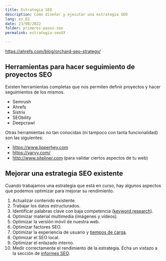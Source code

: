 ```yaml
---
title: Estrategia SEO
description: Cómo diseñar y ejecutar una estrategia SEO
lang: es_ES
date: 23/08/2022
folder: primeros-pasos-seo
permalink: estrategia-seoXX

---
```


https://ahrefs.com/blog/orchard-seo-strategy/

## Herramientas para hacer seguimiento de proyectos SEO

Existen herramientas completas que nos permiten definir proyectos y hacer seguimientos de los mismos.

- Semrush
- Ahrefs
- Sistrix
- SEObility 
- Deepcrawl

Otras herramientas no tan conocidas (ni tampoco con tanta funcionalidad) son las siguientes:

- https://www.lipperhey.com
- https://varvy.com/
- http://www.siteliner.com (para validar ciertos aspectos de tu web)

## Mejorar una estrategia SEO existente

Cuando trabajamos una estrategia que está en curso, hay algunos aspectos que podemos optimizar para mejorar su rendimiento.

 1. Actualizar contenido existente.
 2. Trabajar los datos estructurados.
 3. Identificar palabras clave con baja competencia ([keyword research](https://chuletaseo.com/keyword-research)).
 4. Optimizar material multimedia (imágenes y vídeos).
 5. Optimizar la versión móvil de nuestra web.
 6. Optimizar factores SEO.
 7. Optimizar la experiencia de usuario y [tiempos de carga](https://chuletaseo.com/optimizar-tiempo-carga).
 8. Optimizar el SEO local.
 9. Optimizar el enlazado interno.
 10. Medir correctamente el rendimiento de la estrategia. Echa un vistazo a la sección de [informes SEO](https://chuletaseo.com/informes-seo).

<!--stackedit_data:
eyJoaXN0b3J5IjpbLTE0OTQ3NTgxMSw3MzcwOTkzNzQsLTEzNT
Y2NDg5NTddfQ==
-->